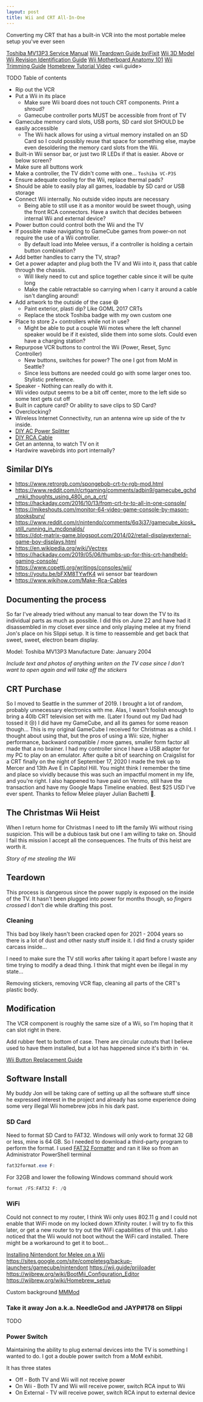```yaml
---
layout: post
title: Wii and CRT All-In-One
---
```


Converting my CRT that has a built-in VCR into the most portable melee setup you've ever seen

[Toshiba MV13P3 Service Manual](https://www.manualslib.com/manual/700891/Toshiba-Mv13p3.html)
[Wii Teardown Guide byiFixit](https://www.ifixit.com/Teardown/Nintendo+Wii+Teardown/812)
[Wii 3D Model](https://www.turbosquid.com/3d-models/nintendo-wii-3d-model/392588)
[Wii Revision Identification Guide](https://bitbuilt.net/forums/index.php?threads/revision-identification-guide.863/)
[Wii Motherboard Anatomy 101](https://bitbuilt.net/forums/index.php?threads/wii-motherboard-anatomy-101.1286/)
[Wii Trimming Guide](https://bitbuilt.net/forums/index.php?threads/the-definitive-wii-trimming-guide.198/)
[Homebrew Tutorial Video](https://youtu.be/BSE34AQTCdg)
<wii.guide>

TODO Table of contents

- Rip out the VCR
- Put a Wii in its place
  - Make sure Wii board does not touch CRT components. Print a shroud?
  - Gamecube controller ports MUST be accessible from front of TV
- Gamecube memory card slots, USB ports, SD card slot SHOULD be easily accessible
  - The Wii hack allows for using a virtual memory installed on an SD Card so I could possibly reuse that space for something else, maybe even desoldering the memory card slots from the Wii.
- Built-in Wii sensor bar, or just two IR LEDs if that is easier. Above or below screen?
- Make sure all buttons work
- Make a controller, the TV didn't come with one... `Toshiba VC-P3S`
- Ensure adequate cooling for the Wii, replace thermal pads?
- Should be able to easily play all games, loadable by SD card or USB storage
- Connect Wii internally. No outside video inputs are necessary
  - Being able to still use it as a monitor would be sweet though, using the front RCA connectors. Have a switch that decides between internal Wii and external device?
- Power button could control both the Wii and the TV
- If possible make navigating to GameCube games from power-on not require the use of a Wii controller.
  - By default load into Melee versus, if a controller is holding a certain button combination?
- Add better handles to carry the TV, strap?
- Get a power adapter and plug both the TV and Wii into it, pass that cable through the chassis.
  - Will likely need to cut and splice together cable since it will be quite long
  - Make the cable retractable so carrying when I carry it around a cable isn't dangling around!
- Add artwork to the outside of the case :smile:
  - Paint exterior, plasti dip? Like GOML 2017 CRTs
  - Replace the stock Toshiba badge with my own custom one
- Place to store 2+ controllers while not in use?
  - Might be able to put a couple Wii motes where the left channel speaker would be if it existed, slide them into some slots. Could even have a charging station?
- Repurpose VCR buttons to control the Wii (Power, Reset, Sync Controller)
  - New buttons, switches for power? The one I got from MoM in Seattle?
  - Since less buttons are needed could go with some larger ones too. Stylistic preference.
- Speaker - Nothing can really do with it.
- Wii video output seems to be a bit off center, more to the left side so some text gets cut off
- Built in capture card? Or ability to save clips to SD Card?
- Overclocking?
- Wireless Internet Connectivity, run an antenna wire up side of the tv inside.
- [DIY AC Power Splitter](https://youtu.be/PZ2wdQFTI9M)
- [DIY RCA Cable](https://youtu.be/Hwtt4vPkATQ)
- Get an antenna, to watch TV on it
- Hardwire wavebirds into port internally?

## Similar DIYs

- <https://www.retrorgb.com/spongebob-crt-tv-rgb-mod.html>
- <https://www.reddit.com/r/crtgaming/comments/adbin9/gamecube_gchd_mkii_thoughts_using_480i_on_a_crt/>
- <https://hackaday.com/2016/10/13/from-crt-tv-to-all-in-one-console/>
- <https://mikeshouts.com/monitor-64-video-game-console-by-mason-stooksbury/>
- <https://www.reddit.com/r/nintendo/comments/6q3j37/gamecube_kiosk_still_running_in_mcdonalds/>
- <https://dot-matrix-game.blogspot.com/2014/02/retail-displayexternal-game-boy-displays.html>
- <https://en.wikipedia.org/wiki/Vectrex>
- <https://hackaday.com/2019/05/06/thumbs-up-for-this-crt-handheld-gaming-console/>
- <https://www.copetti.org/writings/consoles/wii/>
- <https://youtu.be/bFXM8TYwfK4> wii sensor bar teardown
- <https://www.wikihow.com/Make-Rca-Cables>

## Documenting the process

So far I've already tried without any manual to tear down the TV to its individual parts as much as possible.
I did this on June 22 and have had it disassembled in my closet ever since and only playing melee at my friend Jon's place on his Slippi setup. It is time to reassemble and get back that sweet, sweet, electron beam display.

Model: Toshiba MV13P3
Manufacture Date: January 2004

_Include text and photos of anything writen on the TV case since I don't want to open again and will take off the stickers_

## CRT Purchase

So I moved to Seattle in the summer of 2019. I brought a lot of random, probably unnecessary electronics with me. Alas, I wasn't foolish enough to bring a 40lb CRT television set with me. (Later I found out my Dad had tossed it 😢)
I did have my GameCube, and all its games for some reason though... This is my original GameCube I received for Christmas as a child. I thought about using that, but the pros of using a Wii: size, higher performance, backward compatible / more games, smaller form factor all made that a no brainer.
I had my controller since I have a USB adapter for my PC to play on an emulator.
After quite a bit of searching on Craigslist for a CRT finally on the night of September 17, 2020 I made the trek up to Mercer and 13th Ave E in Capitol Hill. You might think I remember the time and place so vividly because this was such an impactful moment in my life, and you're right. I also happened to have paid on Venmo, still have the transaction and have my Google Maps Timeline enabled. Best $25 USD I've ever spent. Thanks to fellow Melee player Julian Bachetti 💙.

## The Christmas Wii Heist

When I return home for Christmas I need to lift the family Wii without rising suspicion. This will be a dubious task but one I am willing to take on. Should I fail this mission I accept all the consequences. The fruits of this heist are worth it.

_Story of me stealing the Wii_

## Teardown

This process is dangerous since the power supply is exposed on the inside of the TV.
It hasn't been plugged into power for months though, so _fingers crossed_ I don't die while drafting this post.

### Cleaning

This bad boy likely hasn't been cracked open for 2021 - 2004 years so there is a lot of dust and other nasty stuff inside it. I did find a crusty spider carcass inside...

I need to make sure the TV still works after taking it apart before I waste any time trying to modify a dead thing. I think that might even be illegal in my state...

Removing stickers, removing VCR flap, cleaning all parts of the CRT's plastic body.

## Modification

The VCR component is roughly the same size of a Wii, so I'm hoping that it can slot right in there.

Add rubber feet to bottom of case. There are circular cutouts that I believe used to have them installed, but a lot has happened since it's birth in `'04`.

[Wii Button Replacement Guide](https://www.instructables.com/Fix-Repair-Nintendo-Wii-Power-Reset-Sync-E/)

## Software Install

My buddy Jon will be taking care of setting up all the software stuff since he expressed interest in the project and already has some experience doing some very illegal Wii homebrew jobs in his dark past.

### SD Card

Need to format SD Card to FAT32. Windows will only work to format 32 GB or less, mine is 64 GB.
So I needed to download a third-party program to perform the format. I used [FAT32 Formatter]() and ran it like so from an Administrator PowerShell terminal

```powershell
fat32format.exe F:
```

For 32GB and lower the following Windows command should work

```powershell
format /FS:FAT32 F: /Q
```

### WiFi

Could not connect to my router, I think Wii only uses 802.11 g and I could not enable that WiFi mode on my locked down Xfinity router. I will try to fix this later, or get a new router to try out the WiFi capabilities of this unit. I also noticed that the Wii would not boot without the WiFi card installed. There might be a workaround to get it to boot...

[Installing Nintendont for Melee on a Wii](https://smashboards.com/threads/full-guide-to-installing-nintendont-for-melee-on-a-wii-from-4-3-to-hacked.485886/)
<https://sites.google.com/site/completesg/backup-launchers/gamecube/nintendont>
<https://wii.guide/priiloader>
<https://wiibrew.org/wiki/BootMii_Configuration_Editor>
<https://wiibrew.org/wiki/Homebrew_setup>

Custom background [MMMod](https://send0r.de/MMMod.html)

### Take it away Jon a.k.a. NeedleGod and JAYP#178 on Slippi

TODO

### Power Switch

Maintaining the ability to plug external devices into the TV is something I wanted to do.
I got a double power switch from a MoM exhibit.

It has three states

- Off - Both TV and Wii will not receive power
- On Wii - Both TV and Wii will receive power, switch RCA input to Wii
- On External - TV will receive power, switch RCA input to external device
